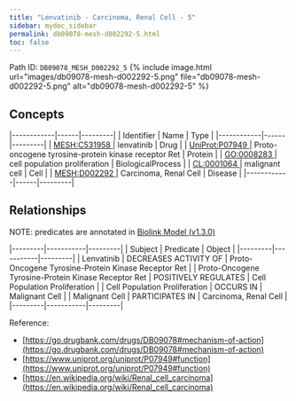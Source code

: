 ```yaml
---
title: "Lenvatinib - Carcinoma, Renal Cell - 5"
sidebar: mydoc_sidebar
permalink: db09078-mesh-d002292-5.html
toc: false 
---
```



Path ID: `DB09078_MESH_D002292_5`
{% include image.html url="images/db09078-mesh-d002292-5.png" file="db09078-mesh-d002292-5.png" alt="db09078-mesh-d002292-5" %}

## Concepts

|------------|------|---------|
| Identifier | Name | Type    |
|------------|------|---------|
| <a href="https://identifiers.org/MESH:C531958">MESH:C531958 </a> | lenvatinib | Drug |
| <a href="https://identifiers.org/UniProt:P07949">UniProt:P07949 </a> | Proto-oncogene tyrosine-protein kinase receptor Ret | Protein |
| <a href="https://identifiers.org/GO:0008283">GO:0008283 </a> | cell population proliferation | BiologicalProcess |
| <a href="https://identifiers.org/CL:0001064">CL:0001064 </a> | malignant cell | Cell |
| <a href="https://identifiers.org/MESH:D002292">MESH:D002292 </a> | Carcinoma, Renal Cell | Disease |
|------------|------|---------|

## Relationships


NOTE: predicates are annotated in <a href="https://github.com/biolink/biolink-model/releases/tag/v1.3.0">Biolink Model (v1.3.0)</a>

|---------|-----------|---------|
| Subject | Predicate | Object  |
|---------|-----------|---------|
| Lenvatinib | DECREASES ACTIVITY OF | Proto-Oncogene Tyrosine-Protein Kinase Receptor Ret |
| Proto-Oncogene Tyrosine-Protein Kinase Receptor Ret | POSITIVELY REGULATES | Cell Population Proliferation |
| Cell Population Proliferation | OCCURS IN | Malignant Cell |
| Malignant Cell | PARTICIPATES IN | Carcinoma, Renal Cell |
|---------|-----------|---------|

Reference: 
  - [https://go.drugbank.com/drugs/DB09078#mechanism-of-action](https://go.drugbank.com/drugs/DB09078#mechanism-of-action)
  - [https://www.uniprot.org/uniprot/P07949#function](https://www.uniprot.org/uniprot/P07949#function)
  - [https://en.wikipedia.org/wiki/Renal_cell_carcinoma](https://en.wikipedia.org/wiki/Renal_cell_carcinoma)
